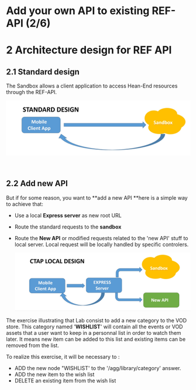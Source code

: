 #  Add your own API to existing REF-API (2/6)





# 2 Architecture design for REF API


## 2.1 Standard design

The Sandbox allows a client application to access Hean-End resources through the REF-API.

  ![](./assets/images/Lab_104_Ctap_Local_01.jpg)<br/>

</br>


## 2.2 Add new API
But if for some reason, you want to **add a new API **here is a simple way to achieve that:
- Use a local **Express server** as new root URL
- Route the standard requests to the **sandbox**
- Route the **New API** or modified requests related to the 'new API' stuff to local server.
Local request will be locally handled by specific controlers.


  ![](./assets/images/Lab_104_Ctap_Local_02.jpg)<br/>


The exercise illustrating that Lab consist to add a new category to the VOD store.
This category named '**WISHLIST**' will contain all the events or VOD assets that a user want to keep in a personnal list in order to watch them later.
It means new item can be added to this list and existing items can be removed from the list.

To realize this exercise, it will be necessary to :
- ADD the new node "WISHLIST' to the '/agg/library/category' answer.
- ADD the new item to the wish list
- DELETE an existing item from the wish list






